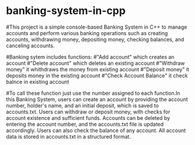 # banking-system-in-cpp
#This project is a simple console-based Banking System in C++ to manage accounts and perform various banking operations such as creating accounts, withdrawing money, depositing money, checking balances, and canceling accounts.

#Banking sytem includes functions:
#"Add account" which creates an account
#"Delete account" which deletes an existing account
#"Withdraw money" it whithdraws the money from existing account
#"Deposit money" it deposits money in the existing account
#"Check Account Balance" it check balnce in existing account

#To call these function just use the number assigned to each function.In this Banking System, users can create an account by providing the account number, holder's name, and an initial deposit, which is saved to accounts.txt. Users can withdraw or deposit money, with checks for account existence and sufficient funds. Accounts can be deleted by entering the account number, and the accounts.txt file is updated accordingly. Users can also check the balance of any account. All account data is stored in accounts.txt in a structured format.
